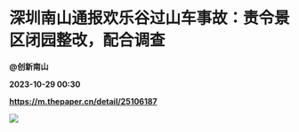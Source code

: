 # 深圳南山通报欢乐谷过山车事故：责令景区闭园整改，配合调查
**@创新南山**

**2023-10-29 00:30**

**https://m.thepaper.cn/detail/25106187**

![](https://imagecloud.thepaper.cn/thepaper/image/276/114/594.jpg)